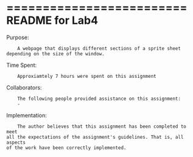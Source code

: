 
=========================
  README for Lab4
=========================



Purpose: 

        A webpage that displays different sections of a sprite sheet 
    depending on the size of the window. 

			
Time Spent:

        Approxiamtely 7 hours were spent on this assignment


Collaborators: 

        The following people provided assistance on this assignment:
	    - 


Implementation: 

        The author believes that this assignment has been completed to meet 
    all the expectations of the assignment's guidelines. That is, all aspects 
    of the work have been correctly implemented. 
